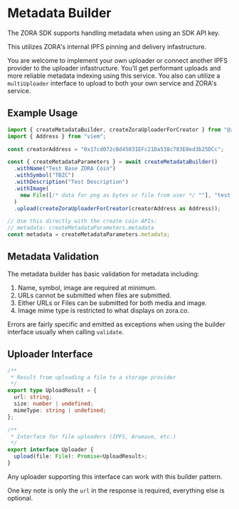 # Metadata Builder

The ZORA SDK supports handling metadata when using an SDK API key.

This utilizes ZORA's internal IPFS pinning and delivery infastructure.

You are welcome to implement your own uploader or connect another IPFS provider to the uploader infastructure. You'll get performant uploads and more reliable metadata indexing using this service. You also can utilize a `multiUploader` interface to upload to both your own service and ZORA's service.

## Example Usage

```ts twoslash
import { createMetadataBuilder, createZoraUploaderForCreator } from "@zoralabs/coins-sdk";
import { Address } from "viem";

const creatorAddress = "0x17cd072cBd45031EFc21Da538c783E0ed3b25DCc";

const { createMetadataParameters } = await createMetadataBuilder()
  .withName("Test Base ZORA Coin")
  .withSymbol("TBZC")
  .withDescription("Test Description")
  .withImage(
    new File([/* data for png as bytes or file from user */ ""], "test.png", { type: "image/png" }),
  )
  .upload(createZoraUploaderForCreator(creatorAddress as Address));

// Use this directly with the create coin APIs:
// metadata: createMetadataParameters.metadata
const metadata = createMetadataParameters.metadata;
```

## Metadata Validation

The metadata builder has basic validation for metadata including:

1. Name, symbol, image are required at minimum.
2. URLs cannot be submitted when files are submitted.
3. Either URLs or Files can be submitted for both media and image.
4. Image mime type is restricted to what displays on zora.co.

Errors are fairly specific and emitted as exceptions when using the builder interface usually when calling `validate`.

## Uploader Interface

```ts
/**
 * Result from uploading a file to a storage provider
 */
export type UploadResult = {
  url: string;
  size: number | undefined;
  mimeType: string | undefined;
};

/**
 * Interface for file uploaders (IPFS, Arweave, etc.)
 */
export interface Uploader {
  upload(file: File): Promise<UploadResult>;
}
```

Any uploader supporting this interface can work with this builder pattern.

One key note is only the `url` in the response is required, everything else is optional.
